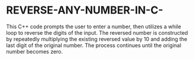 # REVERSE-ANY-NUMBER-IN-C-
This C++ code prompts the user to enter a number, then utilizes a while loop to reverse the digits of the input. The reversed number is constructed by repeatedly multiplying the existing reversed value by 10 and adding the last digit of the original number. The process continues until the original number becomes zero.
